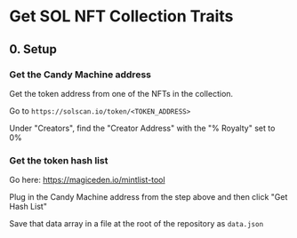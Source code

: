 # Get SOL NFT Collection Traits

## 0. Setup

### Get the Candy Machine address

Get the token address from one of the NFTs in the collection. 

Go to `https://solscan.io/token/<TOKEN_ADDRESS>`

Under "Creators", find the "Creator Address" with the "% Royalty" set to 0%

### Get the token hash list

Go here: https://magiceden.io/mintlist-tool

Plug in the Candy Machine address from the step above and then click "Get Hash List"

Save that data array in a file at the root of the repository as `data.json`